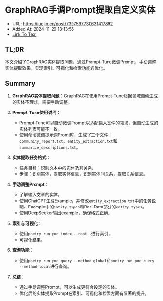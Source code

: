 # GraphRAG手调Prompt提取自定义实体
- URL: https://juejin.cn/post/7397597730631417892
- Added At: 2024-11-20 13:13:55
- [Link To Text](2024-11-20-graphrag手调prompt提取自定义实体_raw.md)

## TL;DR
本文介绍了GraphRAG实体提取问题，通过Prompt-Tune微调Prompt，手动调整实体提取效果，实现索引、可视化和检索功能的优化。

## Summary
1. **GraphRAG实体提取问题**：GraphRAG在使用Prompt-Tune根据领域自动生成的实体不理想，需要手动调整。

2. **Prompt-Tune使用说明**：
   - Prompt-Tune可以自动微调Prompt以适配输入文件的领域，但自动生成的实体列表可能不一致。
   - 使用命令微调提示词Promt时，生成了三个文件：`community_report.txt`、`entity_extraction.txt`和`summarize_descriptions.txt`。

3. **实体提取任务格式**：
   - 任务目标：识别文本中的实体及其关系。
   - 步骤：识别实体，提取实体信息，识别实体间关系，提取关系信息。

4. **手动调整Prompt**：
   - 了解输入文章的实体。
   - 使用ChatGPT生成Example，并修改`entity_extraction.txt`中的任务说明、Example中的`entity_types`和Real Data部分的`entity_types`。
   - 使用DeepSeeker输出example，确保格式正确。

5. **索引与可视化**：
   - 使用`poetry run poe index --root .`进行索引。
   - 可视化结果。

6. **查询功能**：
   - 使用`poetry run poe query --method global`和`poetry run poe query --method local`进行查询。

7. **总结**：
   - 通过手动调整Prompt，可以生成更符合设定的实体。
   - 优化后的实体提取Prompt在索引、可视化和检索方面有显著的提升。
